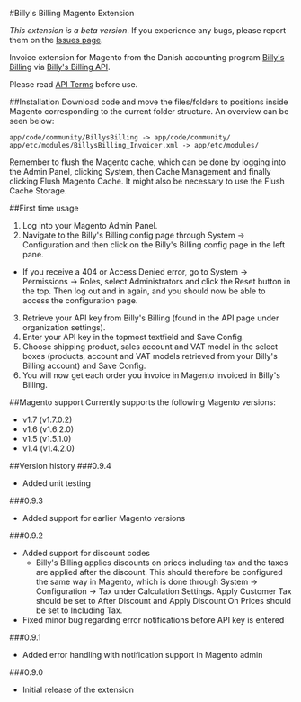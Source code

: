 #Billy's Billing Magento Extension

_This extension is a beta version_. If you experience any bugs, please report them on the [Issues page](https://github.com/billysbilling/billysbilling-magento/issues).

Invoice extension for Magento from the Danish accounting program [Billy's Billing](http://www.billysbilling.dk/) via [Billy's Billing API](http://dev.billysbilling.dk/).

Please read [API Terms](https://dev.billysbilling.dk/api-terms) before use.

##Installation
Download code and move the files/folders to positions inside Magento corresponding to the current folder structure.
An overview can be seen below:
```
app/code/community/BillysBilling -> app/code/community/
app/etc/modules/BillysBilling_Invoicer.xml -> app/etc/modules/
```
Remember to flush the Magento cache, which can be done by logging into the Admin Panel, clicking System, then Cache Management and finally clicking Flush Magento Cache. It might also be necessary to use the Flush Cache Storage.

##First time usage
1. Log into your Magento Admin Panel.
2. Navigate to the Billy's Billing config page through System -> Configuration and then click on the Billy's Billing config page in the left pane.
 * If you receive a 404 or Access Denied error, go to System -> Permissions -> Roles, select Administrators and click the Reset button in the top. Then log out and in again, and you should now be able to access the configuration page.
3. Retrieve your API key from Billy's Billing (found in the API page under organization settings).
4. Enter your API key in the topmost textfield and Save Config.
5. Choose shipping product, sales account and VAT model in the select boxes (products, account and VAT models retrieved from your Billy's Billing account) and Save Config.
6. You will now get each order you invoice in Magento invoiced in Billy's Billing.

##Magento support
Currently supports the following Magento versions:
* v1.7 (v1.7.0.2)
* v1.6 (v1.6.2.0)
* v1.5 (v1.5.1.0)
* v1.4 (v1.4.2.0)

##Version history
###0.9.4
* Added unit testing

###0.9.3
* Added support for earlier Magento versions

###0.9.2
* Added support for discount codes
  * Billy's Billing applies discounts on prices including tax and the taxes are applied after the discount. This should therefore be configured the same way in Magento, which is done through System -> Configuration -> Tax under Calculation Settings. Apply Customer Tax should be set to After Discount and Apply Discount On Prices should be set to Including Tax.
* Fixed minor bug regarding error notifications before API key is entered

###0.9.1
* Added error handling with notification support in Magento admin

###0.9.0
* Initial release of the extension

